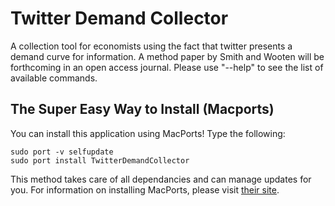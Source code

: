 Twitter Demand Collector
======================

A collection tool for economists using the fact that twitter presents a demand curve for information. A method paper by Smith and Wooten will be forthcoming in an open access journal. Please use "--help" to see the list of available commands.

## The Super Easy Way to Install (Macports) ##

You can install this application using MacPorts!  Type the following:

	sudo port -v selfupdate
	sudo port install TwitterDemandCollector

This method takes care of all dependancies and can manage updates for you.  For information on installing MacPorts, please visit [their site](http://www.macports.org/install.php).
